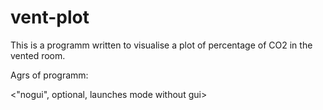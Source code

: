 # vent-plot
This is a programm written to visualise a plot of percentage of CO2 in the vented room.

Agrs of programm:

<volume of room> <starting percentage of CO2> <time to ventilate> <limit of percentage of CO2> <percentage of CO2 in vent> <"nogui", optional, launches mode without gui>
